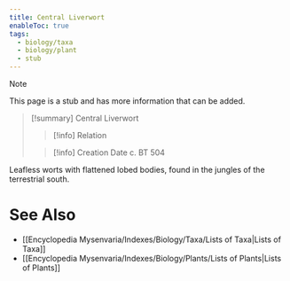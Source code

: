 ```yaml
---
title: Central Liverwort
enableToc: true
tags:
  - biology/taxa
  - biology/plant
  - stub
---
```


> [!note]
> This page is a stub and has more information that can be added.

> [!summary] Central Liverwort
> > [!info] Relation
>
> > [!info] Creation Date
> > c. BT 504

Leafless worts with flattened lobed bodies, found in the jungles of the terrestrial south.

# See Also
- [[Encyclopedia Mysenvaria/Indexes/Biology/Taxa/Lists of Taxa|Lists of Taxa]]
- [[Encyclopedia Mysenvaria/Indexes/Biology/Plants/Lists of Plants|Lists of Plants]]
